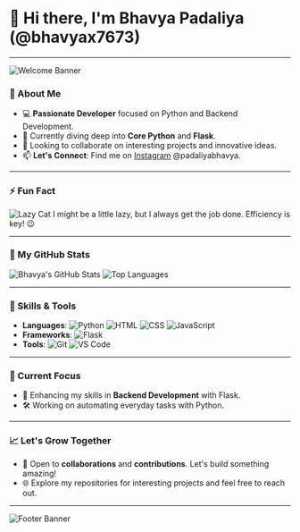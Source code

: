 # 👋 Hi there, I'm Bhavya Padaliya (@bhavyax7673)

---

![Welcome Banner](https://raw.githubusercontent.com/abhisheknaiidu/abhisheknaiidu/master/code.gif) <!-- Welcome image -->

### 👀 About Me
- 💻 **Passionate Developer** focused on Python and Backend Development.
- 🌱 Currently diving deep into **Core Python** and **Flask**.
- 🤝 Looking to collaborate on interesting projects and innovative ideas.
- 📫 **Let's Connect**: Find me on [Instagram](https://www.instagram.com/padaliyabhavya) @padaliyabhavya.

---

### ⚡ Fun Fact
![Lazy Cat](https://media.giphy.com/media/VbnUQpnihPSIgIXuZv/giphy.gif) <!-- Fun fact image -->
I might be a little lazy, but I always get the job done. Efficiency is key! 😉

---

### 🌟 My GitHub Stats
![Bhavya's GitHub Stats](https://github-readme-stats.vercel.app/api?username=bhavyax7673&show_icons=true&theme=radical)
![Top Languages](https://github-readme-stats.vercel.app/api/top-langs/?username=bhavyax7673&layout=compact&theme=radical)

---

### 🚀 Skills & Tools
- **Languages**: ![Python](https://img.shields.io/badge/Python-FFD43B?style=for-the-badge&logo=python&logoColor=blue) ![HTML](https://img.shields.io/badge/HTML-E34F26?style=for-the-badge&logo=html5&logoColor=white) ![CSS](https://img.shields.io/badge/CSS-1572B6?style=for-the-badge&logo=css3&logoColor=white) ![JavaScript](https://img.shields.io/badge/JavaScript-F7DF1E?style=for-the-badge&logo=javascript&logoColor=black)
- **Frameworks**: ![Flask](https://img.shields.io/badge/Flask-000000?style=for-the-badge&logo=flask&logoColor=white)
- **Tools**: ![Git](https://img.shields.io/badge/Git-F05032?style=for-the-badge&logo=git&logoColor=white) ![VS Code](https://img.shields.io/badge/VS_Code-007ACC?style=for-the-badge&logo=visual-studio-code&logoColor=white) 
---

### 🎯 Current Focus
- 🧠 Enhancing my skills in **Backend Development** with Flask.
- 🛠️ Working on automating everyday tasks with Python.

---

### 📈 Let's Grow Together
- 💬 Open to **collaborations** and **contributions**. Let's build something amazing!
- 🌐 Explore my repositories for interesting projects and feel free to reach out.

---

![Footer Banner](https://raw.githubusercontent.com/kha7iq/kha7iq/master/footer.png)
